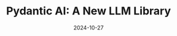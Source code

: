 ---
categories:
- AI Agents
date: 2024-10-27
description: An overview of Pydantic AI, a new LLM library built on top of Pydantic,
  focusing on its features, ease of use, and comparison with other frameworks like
  LangChain.
duration: 21 minutes
layout: course
level: Intermediate
sections:
- description: Explains the origins of Pydantic and its evolution into an LLM framework,
    highlighting its key advantages and model support.
  timestamp: 00:00
  title: "\U0001F399️ Introduction to Pydantic AI"
- description: Discusses the benefits of using Pydantic AI, including model agnosticism,
    type safety, and ease of integration with Python, comparing it to other frameworks.
  timestamp: 03:40
  title: ⚙️ Pydantic AI's Advantages
- description: Provides a practical demonstration of setting up and using Pydantic
    AI in a Colab environment, including installation and initial setup.
  timestamp: 06:25
  title: "\U0001F680 Getting Started with Pydantic AI"
- description: Shows how to use Pydantic AI for structured output, defining data models
    and generating structured responses from different LLMs.
  timestamp: 07:00
  title: "\U0001F9F1 Structured Output and Model Agnosticism"
- description: Demonstrates building a basic chat application using Pydantic AI, emphasizing
    the handling of system prompts, user inputs, and conversational history.
  timestamp: '11:35'
  title: "\U0001F4AC Building a Simple Chat App with Pydantic AI"
- description: Illustrates the integration of tool use and function calling within
    Pydantic AI, using a weather API example to showcase its capabilities.
  timestamp: '15:00'
  title: "\U0001F6E0️ Tool Use and Function Calling"
- description: Shows an example of streaming markdown output and summarizes the key
    features and advantages of Pydantic AI, comparing it to other LLM frameworks.
  timestamp: '19:50'
  title: "\U0001F4C4 Streaming Markdown and Conclusion"
tags:
- Pydantic AI
- LangChain
- LLM
- OpenAI
- Gemini
- Grok
- Anthropic
- Python
- Agent Frameworks
- Function Calling
- Structured Output
- Tool Use
- RAG
thumbnail: https://i.ytimg.com/vi/UnH7S5044GA/sddefault.jpg
title: 'Pydantic AI: A New LLM Library'
videoId: UnH7S5044GA
---